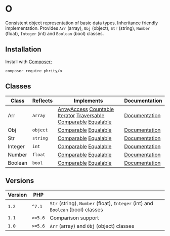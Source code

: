 # O

Consistent object representation of basic data types.
Inheritance friendly implementation.
Provides `Arr` (array), `Obj` (object), `Str` (string), `Number` (float), `Integer` (int) and `Boolean` (bool) classes.

## Installation

Install with [Composer](https://getcomposer.org/);
```
composer require phrity/o
```

## Classes

| Class | Reflects | Implements | Documentation |
| --- | --- | --- | --- |
| Arr | `array` | [ArrayAccess](https://www.php.net/manual/en/class.arrayaccess.php) [Countable](https://www.php.net/manual/en/class.countable.php) [Iterator](https://www.php.net/manual/en/class.iterator.php) [Traversable](https://www.php.net/manual/en/class.traversable.php) [Comparable](https://github.com/sirn-se/phrity-comparison) [Equalable](https://github.com/sirn-se/phrity-comparison) | [Documentation](class.arr.md)
| Obj | `object` | [Comparable](https://github.com/sirn-se/phrity-comparison) [Equalable](https://github.com/sirn-se/phrity-comparison) | [Documentation](class.obj.md)
| Str | `string` | [Comparable](https://github.com/sirn-se/phrity-comparison) [Equalable](https://github.com/sirn-se/phrity-comparison) | [Documentation](class.str.md)
| Integer | `int` | [Comparable](https://github.com/sirn-se/phrity-comparison) [Equalable](https://github.com/sirn-se/phrity-comparison) | [Documentation](class.integer.md)
| Number | `float` | [Comparable](https://github.com/sirn-se/phrity-comparison) [Equalable](https://github.com/sirn-se/phrity-comparison) | [Documentation](class.number.md)
| Boolean | `bool` | [Comparable](https://github.com/sirn-se/phrity-comparison) [Equalable](https://github.com/sirn-se/phrity-comparison) | [Documentation](class.boolean.md)


## Versions

| Version | PHP | |
| --- | --- | --- |
| `1.2` | `^7.1` | `Str` (string), `Number` (float), `Integer` (int) and `Boolean` (bool) classes |
| `1.1` | `>=5.6` | Comparison support |
| `1.0` | `>=5.6` | `Arr` (array) and `Obj` (object) classes |
